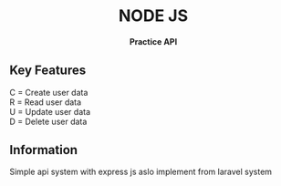 <h1 align="center">NODE JS</h1>
<h4 align="center">Practice API</h4>

## Key Features

<span>C = Create user data</span>
<br>
<span>R = Read user data</span>
<br>
<span>U = Update user data</span>
<br>
<span>D = Delete user data</span>

## Information

Simple api system with express js aslo implement from laravel system
